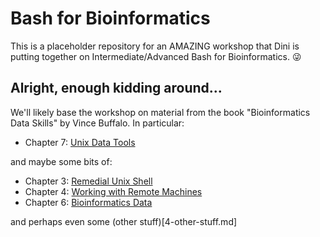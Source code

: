 # Bash for Bioinformatics

This is a placeholder repository for an AMAZING workshop that Dini is putting together on Intermediate/Advanced Bash for Bioinformatics.  😜

## Alright, enough kidding around...

We'll likely base the workshop on material from the book "Bioinformatics Data Skills" by Vince Buffalo.  In particular:

- Chapter 7: [Unix Data Tools](3-unix-data-tools.md)

and maybe some bits of:

- Chapter 3: [Remedial Unix Shell](0-remedial-unix-shell.md)
- Chapter 4: [Working with Remote Machines](1-remote-machines.md)
- Chapter 6: [Bioinformatics Data](2-bioinformatics-data.md)

and perhaps even some (other stuff)[4-other-stuff.md]


